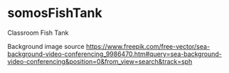 # somosFishTank
Classroom Fish Tank


Background image source https://www.freepik.com/free-vector/sea-background-video-conferencing_9986470.htm#query=sea-background-video-conferencing&position=0&from_view=search&track=sph
